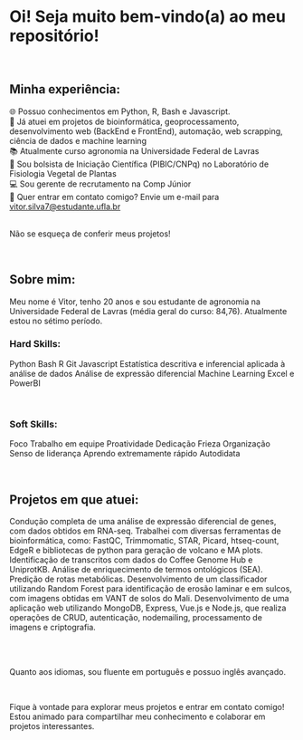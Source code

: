 # Oi! Seja muito bem-vindo(a) ao meu repositório!

<br>

## Minha experiência:

🌐 Possuo conhecimentos em Python, R, Bash e Javascript. <br>
📁 Já atuei em projetos de bioinformática, geoprocessamento, desenvolvimento web (BackEnd e FrontEnd), automação, web scrapping, ciência de dados e machine learning <br>
📚 Atualmente curso agronomia na Universidade Federal de Lavras <br>
🎲 Sou bolsista de Iniciação Científica (PIBIC/CNPq) no Laboratório de Fisiologia Vegetal de Plantas <br>
💻 Sou gerente de recrutamento na Comp Júnior <br>
📧 Quer entrar em contato comigo? Envie um e-mail para vitor.silva7@estudante.ufla.br <br>
<br>

Não se esqueça de conferir meus projetos!

<br>

## Sobre mim:

Meu nome é Vitor, tenho 20 anos e sou estudante de agronomia na Universidade Federal de Lavras (média geral do curso: 84,76). Atualmente estou no sétimo período.<br>

### Hard Skills:

Python 
Bash
R
Git
Javascript
Estatística descritiva e inferencial aplicada à análise de dados
Análise de expressão diferencial
Machine Learning 
Excel e PowerBI
<br>

<br>

### Soft Skills:

Foco
Trabalho em equipe
Proatividade
Dedicação
Frieza
Organização
Senso de liderança
Aprendo extremamente rápido
Autodidata
<br>

<br>

## Projetos em que atuei:

Condução completa de uma análise de expressão diferencial de genes, com dados obtidos em RNA-seq. Trabalhei com diversas ferramentas de bioinformática, como: FastQC, Trimmomatic, STAR, Picard, htseq-count, EdgeR e bibliotecas de python para geração de volcano e MA plots. 
Identificação de transcritos com dados do Coffee Genome Hub e UniprotKB.
Análise de enriquecimento de termos ontológicos (SEA).
Predição de rotas metabólicas.
Desenvolvimento de um classificador utilizando Random Forest para identificação de erosão laminar e em sulcos, com imagens obtidas em VANT de solos do Mali.
Desenvolvimento de uma aplicação web utilizando MongoDB, Express, Vue.js e Node.js, que realiza operações de CRUD, autenticação, nodemailing, processamento de imagens e criptografia.    

<br>

<br>

Quanto aos idiomas, sou fluente em português e possuo inglês avançado.

<br>

Fique à vontade para explorar meus projetos e entrar em contato comigo! Estou animado para compartilhar meu conhecimento e colaborar em projetos interessantes.
